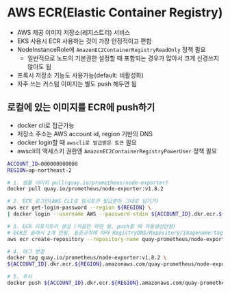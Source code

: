 # AWS ECR(Elastic Container Registry)

- AWS 제공 이미지 저장소(레지스트리) 서비스
- EKS 사용시 ECR 사용하는 것이 가장 안정적이고 편함
- NodeInstanceRole에 `AmazonEC2ContainerRegistryReadOnly` 정책 필요
  - 일반적으로 노드의 기본권한 설정할 때 포함되는 경우가 많아서 크게 신경쓰지 않아도 됨
- 프록시 저장소 기능도 사용가능(default: 비활성화)
- 자주 쓰는 커스텀 이미지는 별도 push 해두면 됨

## 로컬에 있는 이미지를 ECR에 push하기

- docker cli로 접근가능
- 저장소 주소는 AWS account id, region 기반의 DNS
- docker login할 때 `awscli로 발급받은 토큰` 필요
- awscli의 액세스키 권한엔 `AmazonEC2ContainerRegistryPowerUser` 정책 필요

```sh
ACCOUNT_ID=000000000000
REGION=ap-northeast-2

# 1. 샘플 이미지 pull(quay.io/prometheus/node-exporter) 
docker pull quay.io/prometheus/node-exporter:v1.8.2

# 2. ECR 로그인(AWS CLI로 임시토큰 발급받아 그대로 넘기기)
aws ecr get-login-password --region ${REGION} \
| docker login --username AWS --password-stdin ${ACCOUNT_ID}.dkr.ecr.${REGION}.amazonaws.com

# 3. ECR 리포지토리 생성 (처음만 하면 됨, push할 때 자동생성안됨)
# ECR은 슬래시 2개 안됨. 표준규칙에 따라 RegistryDNS/Repository/imagename:tag로 써야하기 때문
aws ecr create-repository --repository-name quay-prometheus/node-exporter

# 4. 태그 변경
docker tag quay.io/prometheus/node-exporter:v1.8.2 \
${ACCOUNT_ID}.dkr.ecr.${REGION}.amazonaws.com/quay-prometheus/node-exporter:v1.8.2

# 5. 푸시
docker push ${ACCOUNT_ID}.dkr.ecr.${REGION}.amazonaws.com/quay-prometheus/node-exporter:v1.8.2
```
